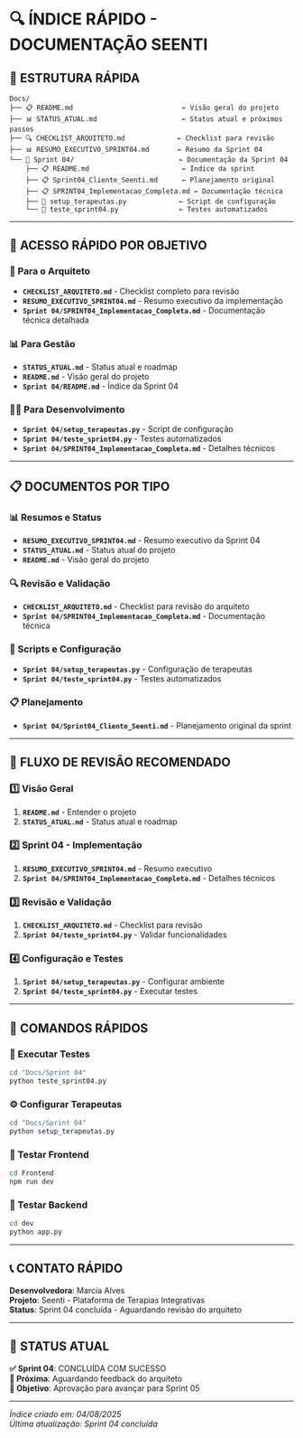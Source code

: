 # 🔍 **ÍNDICE RÁPIDO - DOCUMENTAÇÃO SEENTI**

## 📁 **ESTRUTURA RÁPIDA**

```
Docs/
├── 📋 README.md                           ← Visão geral do projeto
├── 📊 STATUS_ATUAL.md                     ← Status atual e próximos passos
├── 🔍 CHECKLIST_ARQUITETO.md             ← Checklist para revisão
├── 📊 RESUMO_EXECUTIVO_SPRINT04.md       ← Resumo da Sprint 04
└── 📁 Sprint 04/                          ← Documentação da Sprint 04
    ├── 📋 README.md                       ← Índice da sprint
    ├── 📋 Sprint04_Cliente_Seenti.md      ← Planejamento original
    ├── 📋 SPRINT04_Implementacao_Completa.md ← Documentação técnica
    ├── 🔧 setup_terapeutas.py             ← Script de configuração
    └── 🧪 teste_sprint04.py               ← Testes automatizados
```

---

## 🚀 **ACESSO RÁPIDO POR OBJETIVO**

### **🎯 Para o Arquiteto**
- **`CHECKLIST_ARQUITETO.md`** - Checklist completo para revisão
- **`RESUMO_EXECUTIVO_SPRINT04.md`** - Resumo executivo da implementação
- **`Sprint 04/SPRINT04_Implementacao_Completa.md`** - Documentação técnica detalhada

### **📊 Para Gestão**
- **`STATUS_ATUAL.md`** - Status atual e roadmap
- **`README.md`** - Visão geral do projeto
- **`Sprint 04/README.md`** - Índice da Sprint 04

### **👨‍💻 Para Desenvolvimento**
- **`Sprint 04/setup_terapeutas.py`** - Script de configuração
- **`Sprint 04/teste_sprint04.py`** - Testes automatizados
- **`Sprint 04/SPRINT04_Implementacao_Completa.md`** - Detalhes técnicos

---

## 📋 **DOCUMENTOS POR TIPO**

### **📊 Resumos e Status**
- **`RESUMO_EXECUTIVO_SPRINT04.md`** - Resumo executivo da Sprint 04
- **`STATUS_ATUAL.md`** - Status atual do projeto
- **`README.md`** - Visão geral do projeto

### **🔍 Revisão e Validação**
- **`CHECKLIST_ARQUITETO.md`** - Checklist para revisão do arquiteto
- **`Sprint 04/SPRINT04_Implementacao_Completa.md`** - Documentação técnica

### **🔧 Scripts e Configuração**
- **`Sprint 04/setup_terapeutas.py`** - Configuração de terapeutas
- **`Sprint 04/teste_sprint04.py`** - Testes automatizados

### **📋 Planejamento**
- **`Sprint 04/Sprint04_Cliente_Seenti.md`** - Planejamento original da sprint

---

## 🎯 **FLUXO DE REVISÃO RECOMENDADO**

### **1️⃣ Visão Geral**
1. **`README.md`** - Entender o projeto
2. **`STATUS_ATUAL.md`** - Status atual e roadmap

### **2️⃣ Sprint 04 - Implementação**
1. **`RESUMO_EXECUTIVO_SPRINT04.md`** - Resumo executivo
2. **`Sprint 04/SPRINT04_Implementacao_Completa.md`** - Detalhes técnicos

### **3️⃣ Revisão e Validação**
1. **`CHECKLIST_ARQUITETO.md`** - Checklist para revisão
2. **`Sprint 04/teste_sprint04.py`** - Validar funcionalidades

### **4️⃣ Configuração e Testes**
1. **`Sprint 04/setup_terapeutas.py`** - Configurar ambiente
2. **`Sprint 04/teste_sprint04.py`** - Executar testes

---

## 🔧 **COMANDOS RÁPIDOS**

### **🧪 Executar Testes**
```bash
cd "Docs/Sprint 04"
python teste_sprint04.py
```

### **⚙️ Configurar Terapeutas**
```bash
cd "Docs/Sprint 04"
python setup_terapeutas.py
```

### **📱 Testar Frontend**
```bash
cd Frontend
npm run dev
```

### **🐍 Testar Backend**
```bash
cd dev
python app.py
```

---

## 📞 **CONTATO RÁPIDO**

**Desenvolvedora**: Marcia Alves  
**Projeto**: Seenti - Plataforma de Terapias Integrativas  
**Status**: Sprint 04 concluída - Aguardando revisão do arquiteto

---

## 🎉 **STATUS ATUAL**

**✅ Sprint 04**: CONCLUÍDA COM SUCESSO  
**🔄 Próxima**: Aguardando feedback do arquiteto  
**🎯 Objetivo**: Aprovação para avançar para Sprint 05

---

*Índice criado em: 04/08/2025*  
*Última atualização: Sprint 04 concluída*
